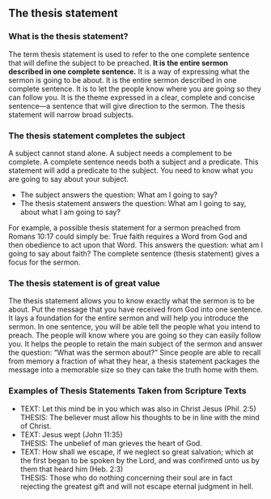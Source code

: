 ## The thesis statement

### What is the thesis statement?

The term thesis statement is used to refer to the one complete sentence that will define the subject to be preached. **It is the entire sermon described in one complete sentence.** It is a way of expressing what the sermon is going to be about. It is the entire sermon described in one complete sentence. It is to let the people know where you are going so they can follow you. It is the theme expressed in a clear, complete and concise sentence—a sentence that will give direction to the sermon. The thesis statement will narrow broad subjects.

### The thesis statement completes the subject

A subject cannot stand alone. A subject needs a complement to be complete. A complete sentence needs both a subject and a predicate. This statement will add a predicate to the subject. You need to know what you are going to say about your subject.

* The subject answers the question: What am I going to say?
* The thesis statement answers the question: What am I going to say, about what I am going to say?

For example, a possible thesis statement for a sermon preached from Romans 10:17 could simply be: True faith requires a Word from God and then obedience to act upon that Word. This answers the question: what am I going to say about faith? The complete sentence (thesis statement) gives a focus for the sermon.

### The thesis statement is of great value

The thesis statement allows you to know exactly what the sermon is to be about. Put the message that you have received from God into one sentence. It lays a foundation for the entire sermon and will help you introduce the sermon. In one sentence, you will be able tell the people what you intend to preach. The people will know where you are going so they can easily follow you. It helps the people to retain the main subject of the sermon and answer the question: “What was the sermon about?” Since people are able to recall from memory a fraction of what they hear, a thesis statement packages the message into a memorable size so they can take the truth home with them.

### Examples of Thesis Statements Taken from Scripture Texts

* TEXT: Let this mind be in you which was also in Christ Jesus (Phil. 2:5)  
	THESIS: The believer must allow his thoughts to be in line with the mind of Christ.
* TEXT: Jesus wept (John 11:35)  
	THESIS: The unbelief of man grieves the heart of God.
* TEXT: How shall we escape, if we neglect so great salvation; which at the first began to be spoken by the Lord, and was confirmed unto us by them that heard him (Heb. 2:3)  
	THESIS: Those who do nothing concerning their soul are in fact rejecting the greatest gift and will not escape eternal judgment in hell.

	